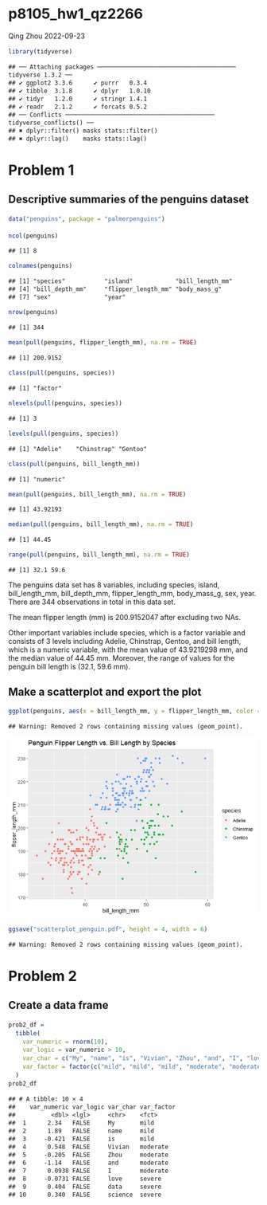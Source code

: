p8105_hw1_qz2266
================
Qing Zhou
2022-09-23

``` r
library(tidyverse)
```

    ## ── Attaching packages ─────────────────────────────────────── tidyverse 1.3.2 ──
    ## ✔ ggplot2 3.3.6      ✔ purrr   0.3.4 
    ## ✔ tibble  3.1.8      ✔ dplyr   1.0.10
    ## ✔ tidyr   1.2.0      ✔ stringr 1.4.1 
    ## ✔ readr   2.1.2      ✔ forcats 0.5.2 
    ## ── Conflicts ────────────────────────────────────────── tidyverse_conflicts() ──
    ## ✖ dplyr::filter() masks stats::filter()
    ## ✖ dplyr::lag()    masks stats::lag()

# Problem 1

## Descriptive summaries of the penguins dataset

``` r
data("penguins", package = "palmerpenguins")

ncol(penguins)
```

    ## [1] 8

``` r
colnames(penguins)
```

    ## [1] "species"           "island"            "bill_length_mm"   
    ## [4] "bill_depth_mm"     "flipper_length_mm" "body_mass_g"      
    ## [7] "sex"               "year"

``` r
nrow(penguins)
```

    ## [1] 344

``` r
mean(pull(penguins, flipper_length_mm), na.rm = TRUE)
```

    ## [1] 200.9152

``` r
class(pull(penguins, species))
```

    ## [1] "factor"

``` r
nlevels(pull(penguins, species))
```

    ## [1] 3

``` r
levels(pull(penguins, species))
```

    ## [1] "Adelie"    "Chinstrap" "Gentoo"

``` r
class(pull(penguins, bill_length_mm))
```

    ## [1] "numeric"

``` r
mean(pull(penguins, bill_length_mm), na.rm = TRUE)
```

    ## [1] 43.92193

``` r
median(pull(penguins, bill_length_mm), na.rm = TRUE)
```

    ## [1] 44.45

``` r
range(pull(penguins, bill_length_mm), na.rm = TRUE)
```

    ## [1] 32.1 59.6

The penguins data set has 8 variables, including species, island,
bill_length_mm, bill_depth_mm, flipper_length_mm, body_mass_g, sex,
year. There are 344 observations in total in this data set.

The mean flipper length (mm) is 200.9152047 after excluding two NAs.

Other important variables include species, which is a factor variable
and consists of 3 levels including Adelie, Chinstrap, Gentoo, and bill
length, which is a numeric variable, with the mean value of 43.9219298
mm, and the median value of 44.45 mm. Moreover, the range of values for
the penguin bill length is (32.1, 59.6 mm).

## Make a scatterplot and export the plot

``` r
ggplot(penguins, aes(x = bill_length_mm, y = flipper_length_mm, color = species)) + geom_point() + ggtitle("Penguin Flipper Length vs. Bill Length by Species")
```

    ## Warning: Removed 2 rows containing missing values (geom_point).

![](p8105_hw1_qz2266_files/figure-gfm/scatterplot-1.png)<!-- -->

``` r
ggsave("scatterplot_penguin.pdf", height = 4, width = 6)
```

    ## Warning: Removed 2 rows containing missing values (geom_point).

# Problem 2

## Create a data frame

``` r
prob2_df = 
  tibble(
    var_numeric = rnorm(10),
    var_logic = var_numeric > 10,
    var_char = c("My", "name", "is", "Vivian", "Zhou", "and", "I", "love", "data", "science"),
    var_factor = factor(c("mild", "mild", "mild", "moderate", "moderate", "moderate", "moderate","severe", "severe", "severe"))
  )
prob2_df
```

    ## # A tibble: 10 × 4
    ##    var_numeric var_logic var_char var_factor
    ##          <dbl> <lgl>     <chr>    <fct>     
    ##  1      2.34   FALSE     My       mild      
    ##  2      1.89   FALSE     name     mild      
    ##  3     -0.421  FALSE     is       mild      
    ##  4      0.548  FALSE     Vivian   moderate  
    ##  5     -0.205  FALSE     Zhou     moderate  
    ##  6     -1.14   FALSE     and      moderate  
    ##  7      0.0938 FALSE     I        moderate  
    ##  8     -0.0731 FALSE     love     severe    
    ##  9      0.404  FALSE     data     severe    
    ## 10      0.340  FALSE     science  severe
